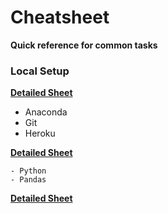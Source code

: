# Cheatsheet

**Quick reference for common tasks**

### Local Setup
**[Detailed Sheet](https://github.com/travisdharry/Cheatsheet/blob/main/LocalSetup.md)**

- Anaconda  
- Git  
- Heroku  


**[Detailed Sheet](https://github.com/travisdharry/Cheatsheet/blob/main/DataAnalysis.ipynb)**

    - Python  
    - Pandas  


**[Detailed Sheet](https://github.com/travisdharry/Cheatsheet/blob/main/Deployments.md)**



